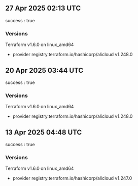 ## 27 Apr 2025 02:13 UTC

success : true

### Versions

Terraform v1.6.0
on linux_amd64
+ provider registry.terraform.io/hashicorp/alicloud v1.248.0

## 20 Apr 2025 03:44 UTC

success : true

### Versions

Terraform v1.6.0
on linux_amd64
+ provider registry.terraform.io/hashicorp/alicloud v1.248.0

## 13 Apr 2025 04:48 UTC

success : true

### Versions

Terraform v1.6.0
on linux_amd64
+ provider registry.terraform.io/hashicorp/alicloud v1.247.0

